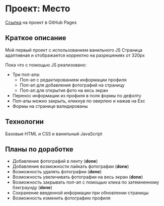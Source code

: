 # Проект: Место

[Ссылка](https://kroqos.github.io/mesto/) на проект в GitHub Pages

## Краткое описание
Мой первый проект с использованием ванильного JS
Страница адаптивная и отображается корректно на разрешениях от 320px

Пока что с помощью JS реализовано:
- Три поп-апа:
  - Поп-ап с редактированием информации профиля
  - Поп-ап для добавления фотографий на страницу
  - Поп-ап для открытия фото на весь экран
- Перенос информации из профиля в поля формы по дефолту
- Поп-апы можно закрыть, кликнув по оверлею и нажав на Esc
- Формы на странице валидированы

## Технологии
Базовые HTML и CSS и ванильный JavaScript

## Планы по доработке
- Добавление фотографий в ленту (**done**)
- Добавление возможности лайкать фотографии (**done**)
- Возможность удалять фотографии (**done**)
- Возможность увеличивать фотографии на весь экран (**done**)
- Возможность закрывать поп-ап с помощью клика по затемненному бэкграунду (**done**)
- Сохранение введенной информации при обновлении страницы
- Возможность изменить фотографию профиля
